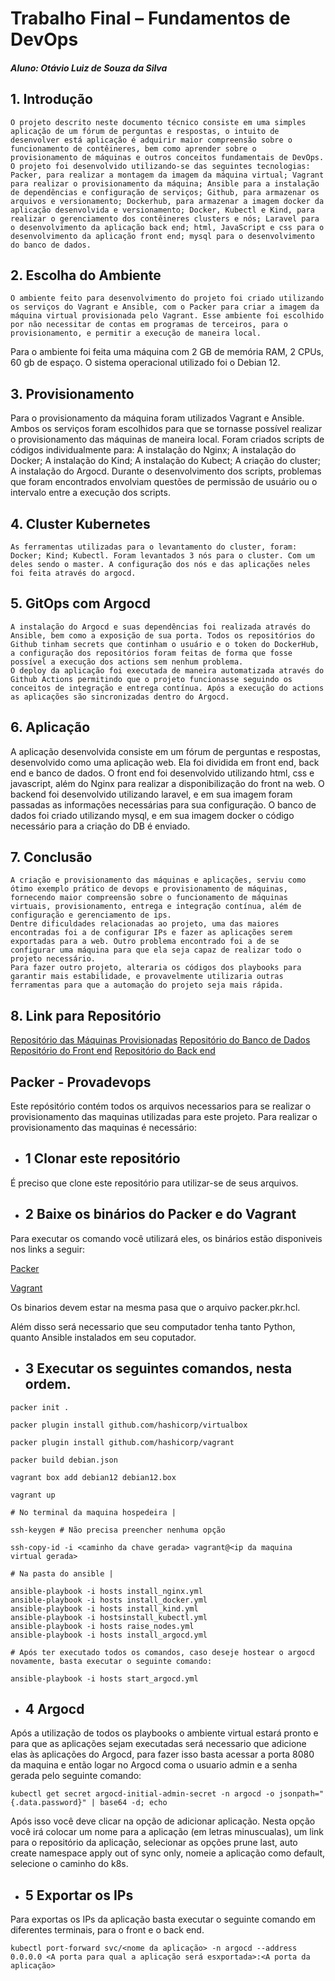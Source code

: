 # Trabalho Final – Fundamentos de DevOps

##### Aluno: Otávio Luiz de Souza da Silva

## 1. Introdução
	O projeto descrito neste documento técnico consiste em uma simples aplicação de um fórum de perguntas e respostas, o intuito de desenvolver está aplicação é adquirir maior compreensão sobre o funcionamento de contêineres, bem como aprender sobre o provisionamento de máquinas e outros conceitos fundamentais de DevOps. O projeto foi desenvolvido utilizando-se das seguintes tecnologias: Packer, para realizar a montagem da imagem da máquina virtual; Vagrant para realizar o provisionamento da máquina; Ansible para a instalação de dependências e configuração de serviços; Github, para armazenar os arquivos e versionamento; Dockerhub, para armazenar a imagem docker da aplicação desenvolvida e versionamento; Docker, Kubectl e Kind, para realizar o gerenciamento dos contêineres clusters e nós; Laravel para o desenvolvimento da aplicação back end; html, JavaScript e css para o desenvolvimento da aplicação front end; mysql para o desenvolvimento do banco de dados.
## 2. Escolha do Ambiente
	O ambiente feito para desenvolvimento do projeto foi criado utilizando os serviços do Vagrant e Ansible, com o Packer para criar a imagem da máquina virtual provisionada pelo Vagrant. Esse ambiente foi escolhido por não necessitar de contas em programas de terceiros, para o provisionamento, e permitir a execução de maneira local.
Para o ambiente foi feita uma máquina com 2 GB de memória RAM, 2 CPUs, 60 gb de espaço. O sistema operacional utilizado foi o Debian 12. 
## 3. Provisionamento
Para o provisionamento da máquina foram utilizados Vagrant e Ansible. Ambos os serviços foram escolhidos para que se tornasse possível realizar o provisionamento das máquinas de maneira local. 
Foram criados scripts de códigos individualmente para: A instalação do Nginx; A instalação do Docker; A instalação do Kind; A instalação do Kubect; A criação do cluster; A instalação do Argocd.
	Durante o desenvolvimento dos scripts, problemas que foram encontrados envolviam questões de permissão de usuário ou o intervalo entre a execução dos scripts.
## 4. Cluster Kubernetes
	As ferramentas utilizadas para o levantamento do cluster, foram: Docker; Kind; Kubectl. Foram levantados 3 nós para o cluster. Com um deles sendo o master. A configuração dos nós e das aplicações neles foi feita através do argocd.
## 5. GitOps com Argocd
	A instalação do Argocd e suas dependências foi realizada através do Ansible, bem como a exposição de sua porta. Todos os repositórios do Github tinham secrets que continham o usuário e o token do DockerHub, a configuração dos repositórios foram feitas de forma que fosse possível a execução dos actions sem nenhum problema.
	O deploy da aplicação foi executada de maneira automatizada através do Github Actions permitindo que o projeto funcionasse seguindo os conceitos de integração e entrega contínua. Após a execução do actions as aplicações são sincronizadas dentro do Argocd.
## 6. Aplicação
A aplicação desenvolvida consiste em um fórum de perguntas e respostas, desenvolvido como uma aplicação web. Ela foi dividida em front end, back end e banco de dados. O front end foi desenvolvido utilizando html, css e javascript, além do Nginx para realizar a disponibilização do front na web. O backend foi desenvolvido utilizando laravel, e em sua imagem foram passadas as informações necessárias para sua configuração. O banco de dados foi criado utilizando mysql, e em sua imagem docker o código necessário para a criação do DB é enviado.
## 7. Conclusão
	A criação e provisionamento das máquinas e aplicações, serviu como ótimo exemplo prático de devops e provisionamento de máquinas, fornecendo maior compreensão sobre o funcionamento de máquinas virtuais, provisionamento, entrega e integração contínua, além de configuração e gerenciamento de ips.
	Dentre dificuldades relacionadas ao projeto, uma das maiores encontradas foi a de configurar IPs e fazer as aplicações serem exportadas para a web. Outro problema encontrado foi a de se configurar uma máquina para que ela seja capaz de realizar todo o projeto necessário.
	Para fazer outro projeto, alteraria os códigos dos playbooks para garantir mais estabilidade, e provavelmente utilizaria outras ferramentas para que a automação do projeto seja mais rápida.
## 8. Link para Repositório
[Repositório das Máquinas Provisionadas](https://github.com/Otaviopax/Packer-Projetodevops)
[Repositório do Banco de Dados](https://github.com/Otaviopax/MySQL-Projetodevops.git)
[Repositório do Front end](https://github.com/victtows/Front-Projetodevops.git) 
[Repositório do Back end](https://github.com/FabioPYAug/AnonyQuest.git) 

## Packer - Provadevops

Este repósitório contém todos os arquivos necessarios para se realizar o provisionamento das maquinas utilizadas para este projeto.
Para realizar o provisionamento das maquinas é necessário:

- ## 1 Clonar este repositório
É preciso que clone este repositório para utilizar-se de seus arquivos.

- ## 2 Baixe os binários do Packer e do Vagrant
Para executar os comando você utilizará eles, os binários estão disponiveis nos links a seguir:

[Packer](https://developer.hashicorp.com/packer/install)

[Vagrant](https://developer.hashicorp.com/vagrant/install)

Os binarios devem estar na mesma pasa que o arquivo packer.pkr.hcl.

Além disso será necessario que seu computador tenha tanto Python, quanto Ansible instalados em seu coputador.

- ## 3 Executar os seguintes comandos, nesta ordem.
~~~
packer init .

packer plugin install github.com/hashicorp/virtualbox

packer plugin install github.com/hashicorp/vagrant

packer build debian.json

vagrant box add debian12 debian12.box

vagrant up

# No terminal da maquina hospedeira |

ssh-keygen # Não precisa preencher nenhuma opção

ssh-copy-id -i <caminho da chave gerada> vagrant@<ip da maquina virtual gerada>

# Na pasta do ansible |

ansible-playbook -i hosts install_nginx.yml
ansible-playbook -i hosts install_docker.yml
ansible-playbook -i hosts install_kind.yml
ansible-playbook -i hostsinstall_kubectl.yml
ansible-playbook -i hosts raise_nodes.yml
ansible-playbook -i hosts install_argocd.yml

# Após ter executado todos os comandos, caso deseje hostear o argocd novamente, basta executar o seguinte comando:

ansible-playbook -i hosts start_argocd.yml

~~~

- ## 4 Argocd
Após a utilização de todos os playbooks o ambiente virtual estará pronto e para que as aplicações sejam executadas será necessario que adicione elas às aplicações do Argocd, para fazer isso basta acessar a porta 8080 da maquina e então logar no Argocd coma o usuario admin e a senha gerada pelo seguinte comando:
~~~
kubectl get secret argocd-initial-admin-secret -n argocd -o jsonpath="{.data.password}" | base64 -d; echo
~~~
Após isso você deve clicar na opção de adicionar aplicação. Nesta opção você irá colocar um nome para a aplicação (em letras minuscualas), um link para o repositório da aplicação, selecionar as opções prune last, auto create namespace apply out of sync only, nomeie a aplicação como default, selecione o caminho do k8s.


- ## 5 Exportar os IPs
Para exportas os IPs da aplicação basta executar o seguinte comando em diferentes terminais, para o front e o back end.
~~~
kubectl port-forward svc/<nome da aplicação> -n argocd --address 0.0.0.0 <A porta para qual a aplicação será esxportada>:<A porta da aplicação>
~~~
